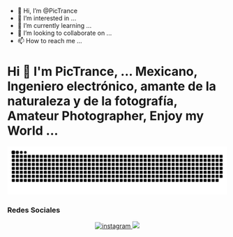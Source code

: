 - 👋 Hi, I’m @PicTrance
- 👀 I’m interested in ...
- 🌱 I’m currently learning ...
- 💞️ I’m looking to collaborate on ...
- 📫 How to reach me ...

<!---
PicTrance/PicTrance is a ✨ special ✨ repository because its `README.md` (this file) appears on your GitHub profile.
You can click the Preview link to take a look at your changes.
--->


<h1 align="left"> Hi 👋 I'm PicTrance, ... Mexicano, Ingeniero electrónico, amante de la naturaleza y de la fotografía, Amateur Photographer,
Enjoy my World ...</h1>
<p align="left"> </p>

![Snake animation](https://github.com/PicTrance/PicTrance/blob/main/github_snake.svg)

### Redes Sociales 
<div align="center">
  
<a href="https://www.instagram.com/pictrance" target="_blank">
<img src=https://img.shields.io/badge/instagram-F4A98F.svg?&style=for-the-badge&logo=instagram&logoColor=white alt=instagram style="margin-bottom: 5px;" />
  
<a href="https://www.youtube.com/channel/UCyocHq5iN-7DmFRPmLYJBcg" target="_blank">
<img src="https://img.shields.io/badge/YouTube-FF0905?style=for-the-badge&logo=youtube&logoColor=white" target="_blank"> 
  

 </a>
